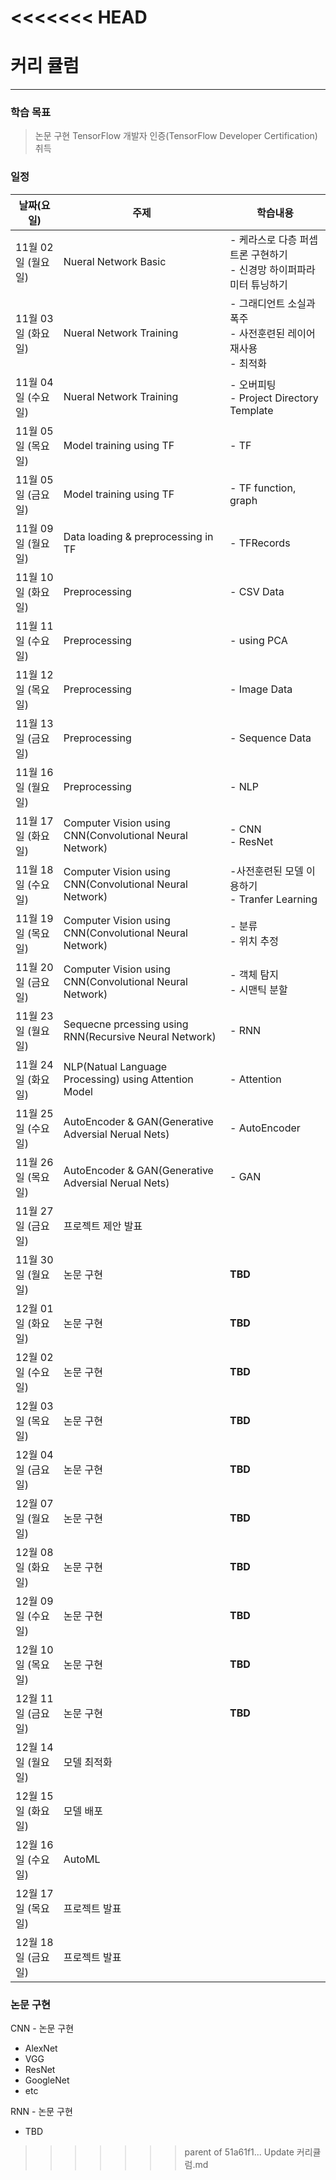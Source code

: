 <<<<<<< HEAD
=======
# 커리 큘럼

---



### 학습 목표

> 논문 구현
> TensorFlow 개발자 인증(TensorFlow Developer Certification) 취득



### 일정

| 날짜(요일)         | 주제                                                    | 학습내용                                                     |
| ------------------ | ------------------------------------------------------- | ------------------------------------------------------------ |
| 11월 02일 (월요일) | Nueral Network Basic                                    | - 케라스로 다층 퍼셉트론 구현하기<br />- 신경망 하이퍼파라미터 튜닝하기 |
| 11월 03일 (화요일) | Nueral Network Training                                 | - 그래디언트 소실과 폭주<br />- 사전훈련된 레이어 재사용<br />- 최적화 |
| 11월 04일 (수요일) | Nueral Network Training                                 | - 오버피팅<br />- Project Directory Template                 |
| 11월 05일 (목요일) | Model training using TF                                 | - TF                                                         |
| 11월 05일 (금요일) | Model training using TF                                 | - TF function, graph                                         |
| 11월 09일 (월요일) | Data loading & preprocessing in TF                      | - TFRecords                                                  |
| 11월 10일 (화요일) | Preprocessing                                           | - CSV Data                                                   |
| 11월 11일 (수요일) | Preprocessing                                           | - using PCA                                                  |
| 11월 12일 (목요일) | Preprocessing                                           | - Image Data                                                 |
| 11월 13일 (금요일) | Preprocessing                                           | - Sequence Data                                              |
| 11월 16일 (월요일) | Preprocessing                                           | - NLP                                                        |
| 11월 17일 (화요일) | Computer Vision using CNN(Convolutional Neural Network) | - CNN<br />- ResNet                                          |
| 11월 18일 (수요일) | Computer Vision using CNN(Convolutional Neural Network) | -사전훈련된 모델 이용하기<br />- Tranfer Learning            |
| 11월 19일 (목요일) | Computer Vision using CNN(Convolutional Neural Network) | - 분류<br />- 위치 추정                                      |
| 11월 20일 (금요일) | Computer Vision using CNN(Convolutional Neural Network) | - 객체 탐지<br />- 시맨틱 분할                               |
| 11월 23일 (월요일) | Sequecne prcessing using RNN(Recursive Neural Network)  | - RNN                                                        |
| 11월 24일 (화요일) | NLP(Natual Language Processing) using Attention Model   | - Attention                                                  |
| 11월 25일 (수요일) | AutoEncoder & GAN(Generative Adversial Nerual Nets)     | - AutoEncoder                                                |
| 11월 26일 (목요일) | AutoEncoder & GAN(Generative Adversial Nerual Nets)     | - GAN                                                        |
| 11월 27일 (금요일) | 프로젝트 제안 발표                                      |                                                              |
| 11월 30일 (월요일) | 논문 구현                                               | **TBD**                                                      |
| 12월 01일 (화요일) | 논문 구현                                               | **TBD**                                                      |
| 12월 02일 (수요일) | 논문 구현                                               | **TBD**                                                      |
| 12월 03일 (목요일) | 논문 구현                                               | **TBD**                                                      |
| 12월 04일 (금요일) | 논문 구현                                               | **TBD**                                                      |
| 12월 07일 (월요일) | 논문 구현                                               | **TBD**                                                      |
| 12월 08일 (화요일) | 논문 구현                                               | **TBD**                                                      |
| 12월 09일 (수요일) | 논문 구현                                               | **TBD**                                                      |
| 12월 10일 (목요일) | 논문 구현                                               | **TBD**                                                      |
| 12월 11일 (금요일) | 논문 구현                                               | **TBD**                                                      |
| 12월 14일 (월요일) | 모델 최적화                                             |                                                              |
| 12월 15일 (화요일) | 모델 배포                                               |                                                              |
| 12월 16일 (수요일) | AutoML                                                  |                                                              |
| 12월 17일 (목요일) | 프로젝트 발표                                           |                                                              |
| 12월 18일 (금요일) | 프로젝트 발표                                           |                                                              |



### 논문 구현

CNN - 논문 구현

- AlexNet
- VGG
- ResNet
- GoogleNet
- etc

RNN - 논문 구현

- TBD

>>>>>>> parent of 51a61f1... Update 커리큘럼.md
